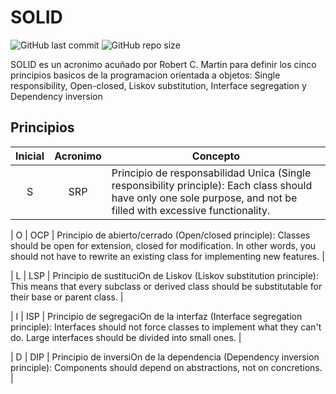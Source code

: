 # SOLID
![GitHub last commit](https://img.shields.io/github/last-commit/sanchezih/solid-java)
![GitHub repo size](https://img.shields.io/github/repo-size/sanchezih/solid-java)

SOLID es un acronimo acuñado por Robert C. Martin para definir los cinco principios basicos de la programacion orientada a objetos: Single responsibility, Open-closed, Liskov substitution, Interface segregation y Dependency inversion

## Principios

| Inicial | Acronimo | Concepto |
|:-:|:-:|---|
| S | SRP | Principio de responsabilidad Unica (Single responsibility principle): Each class should have only one sole purpose, and not be filled with excessive functionality. |

| O | OCP |	Principio de abierto/cerrado (Open/closed principle): Classes should be open for extension, closed for modification. In other words, you should not have to rewrite an existing class for implementing new features. |

| L | LSP |	Principio de sustituciOn de Liskov (Liskov substitution principle): This means that every subclass or derived class should be substitutable for their base or parent class. |

| I | ISP |	Principio de segregaciOn de la interfaz (Interface segregation principle): Interfaces should not force classes to implement what they can't do. Large interfaces should be divided into small ones. |

| D | DIP |	Principio de inversiOn de la dependencia (Dependency inversion principle): Components should depend on abstractions, not on concretions. |